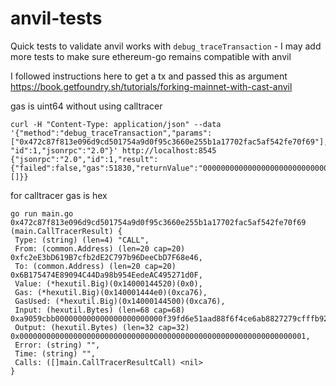 # anvil-tests

Quick tests to validate anvil works with `debug_traceTransaction` - I may add more tests to make sure ethereum-go remains compatible with anvil

I followed instructions here to get a tx and passed this as argument
https://book.getfoundry.sh/tutorials/forking-mainnet-with-cast-anvil

gas is uint64 without using calltracer
```
curl -H "Content-Type: application/json" --data '{"method":"debug_traceTransaction","params":["0x472c87f813e096d9cd501754a9d0f95c3660e255b1a17702fac5af542fe70f69"], "id":1,"jsonrpc":"2.0"}' http://localhost:8545
{"jsonrpc":"2.0","id":1,"result":{"failed":false,"gas":51830,"returnValue":"0000000000000000000000000000000000000000000000000000000000000001","structLogs":[]}}
```

for calltracer gas is hex

```
go run main.go 0x472c87f813e096d9cd501754a9d0f95c3660e255b1a17702fac5af542fe70f69
(main.CallTracerResult) {
 Type: (string) (len=4) "CALL",
 From: (common.Address) (len=20 cap=20) 0xfc2eE3bD619B7cfb2dE2C797b96DeeCbD7F68e46,
 To: (common.Address) (len=20 cap=20) 0x6B175474E89094C44Da98b954EedeAC495271d0F,
 Value: (*hexutil.Big)(0x14000144520)(0x0),
 Gas: (*hexutil.Big)(0x140001444e0)(0xca76),
 GasUsed: (*hexutil.Big)(0x14000144500)(0xca76),
 Input: (hexutil.Bytes) (len=68 cap=68) 0xa9059cbb000000000000000000000000f39fd6e51aad88f6f4ce6ab8827279cfffb92266000000000000000000000000000000000000000000003f870857a3e0e3800000,
 Output: (hexutil.Bytes) (len=32 cap=32) 0x0000000000000000000000000000000000000000000000000000000000000001,
 Error: (string) "",
 Time: (string) "",
 Calls: ([]main.CallTracerResultCall) <nil>
}
```
